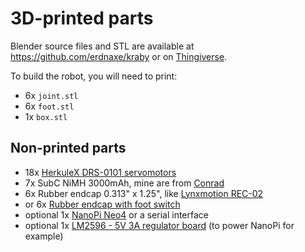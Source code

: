 # 3D-printed parts

Blender source files and STL are available
at <https://github.com/erdnaxe/kraby>
or on [Thingiverse](https://www.thingiverse.com/thing:4135774).

To build the robot, you will need to print:

 * 6x `joint.stl`
 * 6x `foot.stl`
 * 1x `box.stl`

## Non-printed parts

 * 18x [HerkuleX DRS-0101 servomotors](https://www.dfrobot.com/product-963.html)
 * 7x SubC NiMH 3000mAh, mine are from [Conrad](https://www.conrad.fr/)
 * 6x Rubber endcap 0.313" x 1.25", like [Lynxmotion REC-02](https://www.robotshop.com/eu/fr/capuchons-caoutchouc-lynxmotion-rec-02.html)
 * or 6x [Rubber endcap with foot switch](https://www.robotshop.com/eu/fr/pair-capteurs-contact-pied-lynxmotion.html)
 * optional 1x [NanoPi Neo4](http://wiki.friendlyarm.com/wiki/index.php/NanoPi_NEO4) or a serial interface
 * optional 1x [LM2596 - 5V 3A regulator board](https://www.robotshop.com/eu/fr/module-convertisseur-abaisseur-dc-dc-5v.html) (to power NanoPi for example)

